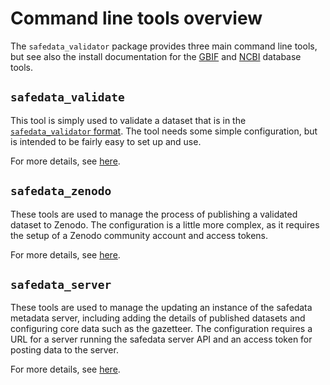 # Command line tools overview

The `safedata_validator` package provides three main command line tools, but see also
the install documentation for the [GBIF](../install/build_local_gbif.md) and
[NCBI](../install/build_local_ncbi.md) database tools.

## `safedata_validate`

This tool is simply used to validate a dataset that is in the
[`safedata_validator` format](../data_providers/data_format/overview.md). The tool needs
some simple configuration, but is intended to be fairly easy to set up and use.

For more details, see [here](safedata_validate.md).

## `safedata_zenodo`

These tools are used to manage the process of publishing a validated dataset to Zenodo.
The configuration is a little more complex, as it requires the setup of a Zenodo
community account and access tokens.

For more details, see [here](safedata_zenodo.md).

## `safedata_server`

These tools are used to manage the updating an instance of the safedata metadata server,
including adding the details of published datasets and configuring core data such as the
gazetteer. The configuration requires a URL for a server running the safedata server API
and an access token for posting data to the server.

For more details, see [here](safedata_server.md).

